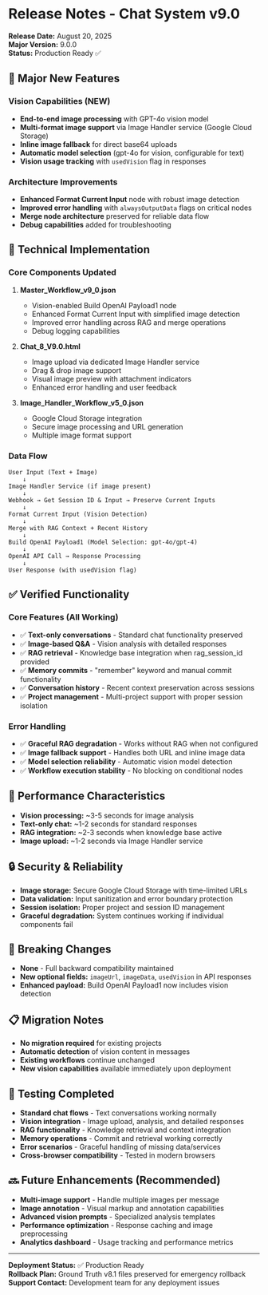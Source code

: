# Release Notes - Chat System v9.0
**Release Date:** August 20, 2025  
**Major Version:** 9.0.0  
**Status:** Production Ready ✅

## 🎯 Major New Features

### Vision Capabilities (NEW)
- **End-to-end image processing** with GPT-4o vision model
- **Multi-format image support** via Image Handler service (Google Cloud Storage)
- **Inline image fallback** for direct base64 uploads
- **Automatic model selection** (gpt-4o for vision, configurable for text)
- **Vision usage tracking** with `usedVision` flag in responses

### Architecture Improvements
- **Enhanced Format Current Input** node with robust image detection
- **Improved error handling** with `alwaysOutputData` flags on critical nodes
- **Merge node architecture** preserved for reliable data flow
- **Debug capabilities** added for troubleshooting

## 🔧 Technical Implementation

### Core Components Updated
1. **Master_Workflow_v9_0.json**
   - Vision-enabled Build OpenAI Payload1 node
   - Enhanced Format Current Input with simplified image detection
   - Improved error handling across RAG and merge operations
   - Debug logging capabilities

2. **Chat_8_V9.0.html** 
   - Image upload via dedicated Image Handler service
   - Drag & drop image support
   - Visual image preview with attachment indicators
   - Enhanced error handling and user feedback

3. **Image_Handler_Workflow_v5_0.json**
   - Google Cloud Storage integration
   - Secure image processing and URL generation
   - Multiple image format support

### Data Flow
```
User Input (Text + Image) 
    ↓
Image Handler Service (if image present)
    ↓  
Webhook → Get Session ID & Input → Preserve Current Inputs
    ↓
Format Current Input (Vision Detection)
    ↓
Merge with RAG Context + Recent History
    ↓
Build OpenAI Payload1 (Model Selection: gpt-4o/gpt-4)
    ↓
OpenAI API Call → Response Processing
    ↓
User Response (with usedVision flag)
```

## ✅ Verified Functionality

### Core Features (All Working)
- ✅ **Text-only conversations** - Standard chat functionality preserved
- ✅ **Image-based Q&A** - Vision analysis with detailed responses
- ✅ **RAG retrieval** - Knowledge base integration when rag_session_id provided
- ✅ **Memory commits** - "remember" keyword and manual commit functionality
- ✅ **Conversation history** - Recent context preservation across sessions
- ✅ **Project management** - Multi-project support with proper session isolation

### Error Handling
- ✅ **Graceful RAG degradation** - Works without RAG when not configured
- ✅ **Image fallback support** - Handles both URL and inline image data
- ✅ **Model selection reliability** - Automatic vision model detection
- ✅ **Workflow execution stability** - No blocking on conditional nodes

## 🚀 Performance Characteristics
- **Vision processing:** ~3-5 seconds for image analysis
- **Text-only chat:** ~1-2 seconds for standard responses
- **RAG integration:** ~2-3 seconds when knowledge base active
- **Image upload:** ~1-2 seconds via Image Handler service

## 🔒 Security & Reliability
- **Image storage:** Secure Google Cloud Storage with time-limited URLs
- **Data validation:** Input sanitization and error boundary protection
- **Session isolation:** Proper project and session ID management
- **Graceful degradation:** System continues working if individual components fail

## 🎯 Breaking Changes
- **None** - Full backward compatibility maintained
- **New optional fields:** `imageUrl`, `imageData`, `usedVision` in API responses
- **Enhanced payload:** Build OpenAI Payload1 now includes vision detection

## 📋 Migration Notes
- **No migration required** for existing projects
- **Automatic detection** of vision content in messages
- **Existing workflows** continue unchanged
- **New vision capabilities** available immediately upon deployment

## 🧪 Testing Completed
- **Standard chat flows** - Text conversations working normally
- **Vision integration** - Image upload, analysis, and detailed responses
- **RAG functionality** - Knowledge retrieval and context integration
- **Memory operations** - Commit and retrieval working correctly
- **Error scenarios** - Graceful handling of missing data/services
- **Cross-browser compatibility** - Tested in modern browsers

## 🔜 Future Enhancements (Recommended)
- **Multi-image support** - Handle multiple images per message
- **Image annotation** - Visual markup and annotation capabilities  
- **Advanced vision prompts** - Specialized analysis templates
- **Performance optimization** - Response caching and image preprocessing
- **Analytics dashboard** - Usage tracking and performance metrics

---
**Deployment Status:** ✅ Production Ready  
**Rollback Plan:** Ground Truth v8.1 files preserved for emergency rollback  
**Support Contact:** Development team for any deployment issues
